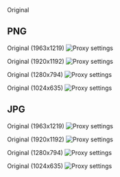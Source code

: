 Original

## PNG

Original (1963x1219)
![Proxy settings](/images/testimg-original.png)


Original (1920x1192)
![Proxy settings](/images/testimg-fhd.png)


Original (1280x794)
![Proxy settings](/images/testimg-1280.png)


Original (1024x635)
![Proxy settings](/images/testimg-1024.png)


## JPG

Original (1963x1219)
![Proxy settings](/images/testimg-original.jpg)


Original (1920x1192)
![Proxy settings](/images/testimg-fhd.jpg)


Original (1280x794)
![Proxy settings](/images/testimg-1280.jpg)


Original (1024x635)
![Proxy settings](/images/testimg-1024.jpg)